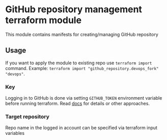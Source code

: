 # GitHub repository management terraform module

This module contains manifests for creating/managing GitHub repository

## Usage

If you want to apply the module to existing repo use `terraform import` command. Example: `terraform import "github_repository.devops_fork" "devops"`.

### Key

Logging in to GitHub is done via setting `GITHUB_TOKEN` environment variable before running terraform. Read [docs](https://registry.terraform.io/providers/integrations/github/latest/docs#authentication) for details or other approaches.

### Target repository

Repo name in the logged in account can be specified via terraform input variables
